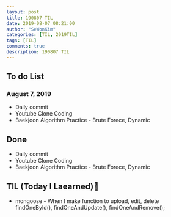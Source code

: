 ```yaml
---
layout: post
title: 190807 TIL
date: 2019-08-07 08:21:00
author: "SeWonKim"
categories: [TIL, 2019TIL]
tags: [TIL]
comments: true
description: 190807 TIL
---
```



## To do List 
### August 7, 2019
* Daily commit
* Youtube Clone Coding
* Baekjoon Algorithm Practice - Brute Forece, Dynamic


## Done 
* Daily commit
* Youtube Clone Coding
* Baekjoon Algorithm Practice - Brute Forece, Dynamic


## TIL (Today I Laearned)🤔
* mongoose - When I make function to upload, edit, delete    
findOneById(), findOneAndUpdate(), findOneAndRemove();
